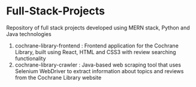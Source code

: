 # Full-Stack-Projects
Repository of full stack projects developed using MERN stack, Python and Java technologies

1. cochrane-library-frontend : Frontend application for the Cochrane Library, built using React, HTML and CSS3 with review searching functionality
2. cochrane-library-crawler : Java-based web scraping tool that uses Selenium WebDriver to extract information about topics and reviews from the Cochrane Library website
